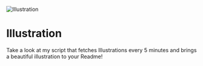 ![Illustration](https://i.redd.it/gbqhqxh55tqb1.jpg?width=100&height=100)

# Illustration
Take a look at my script that fetches Illustrations every 5 minutes and brings a beautiful illustration to your Readme!